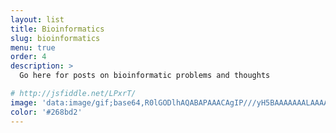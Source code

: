 ```yaml
---
layout: list
title: Bioinformatics
slug: bioinformatics
menu: true
order: 4
description: >
  Go here for posts on bioinformatic problems and thoughts

# http://jsfiddle.net/LPxrT/
image: 'data:image/gif;base64,R0lGODlhAQABAPAAACAgIP///yH5BAAAAAAALAAAAAABAAEAAAICRAEAOw=='
color: '#268bd2'
---
```



